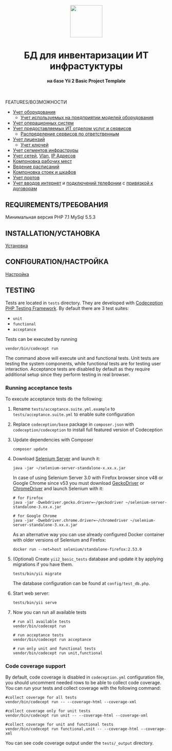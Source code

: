 <p align="center">
    <a href="https://github.com/yiisoft" target="_blank">
        <img src="https://avatars0.githubusercontent.com/u/993323" height="100px">
    </a>
    <h1 align="center">БД для инвентаризации ИТ инфрастуктуры</h1>
    <h4 align="center">на базе Yii 2 Basic Project Template</h4>
    <br>
</p>

FEATURES/ВОЗМОЖНОСТИ
- [Учет оборудования](https://inventory.reviakin.net/web/techs/index)
  - [Учет используемых на предприятии моделей оборудования](https://inventory.reviakin.net/web/tech-models/index)
- [Учет операционных систем](https://inventory.reviakin.net/web/comps/index)
- [Учет предоставляемых ИТ отделом услуг и сервисов](https://inventory.reviakin.net/web/services/index?showChildren=1)
  - [Распределение сервисов по ответственным](https://inventory.reviakin.net/web/services/index-by-users)
- [Учет лицензий](https://inventory.reviakin.net/web/lic-groups/index)
  - [Учет ключей](https://inventory.reviakin.net/web/lic-items/view?id=1)
- [Учет сегментов инфраструры](https://inventory.reviakin.net/web/segments/index)
- [Учет сетей](https://inventory.reviakin.net/web/networks/index), [Vlan](https://inventory.reviakin.net/web/net-vlans/index), [IP Адресов](https://inventory.reviakin.net/web/networks/view?id=12)
- [Компоновка рабочих мест](https://inventory.reviakin.net/web/places/armmap)
- [Ведение расписаний](https://inventory.reviakin.net/web/schedules/view?id=4)
- [Компоновка стоек и шкафов](https://inventory.reviakin.net/web/techs/view?id=18)
- [Учет портов](https://inventory.reviakin.net/web/techs/view?id=12)
- [Учет вводов интернет](https://inventory.reviakin.net/web/org-inet/index) и [подключений телефонии](https://inventory.reviakin.net/web/org-phones/index) c [привязкой к договорам](https://inventory.reviakin.net/web/services/view?id=2)

REQUIREMENTS/ТРЕБОВАНИЯ
------------

Минимальная версия PHP 7.1
MySql 5.5.3


INSTALLATION/УСТАНОВКА
------------

[Установка](https://wiki.reviakin.net/%D0%B8%D0%BD%D0%B2%D0%B5%D0%BD%D1%82%D0%B0%D1%80%D0%B8%D0%B7%D0%B0%D1%86%D0%B8%D1%8F:%D1%83%D1%81%D1%82%D0%B0%D0%BD%D0%BE%D0%B2%D0%BA%D0%B0)

CONFIGURATION/НАСТРОЙКА
-------------

[Настройка](https://wiki.reviakin.net/%D0%B8%D0%BD%D0%B2%D0%B5%D0%BD%D1%82%D0%B0%D1%80%D0%B8%D0%B7%D0%B0%D1%86%D0%B8%D1%8F:%D0%BD%D0%B0%D1%81%D1%82%D1%80%D0%BE%D0%B9%D0%BA%D0%B0)


TESTING
-------

Tests are located in `tests` directory. They are developed with [Codeception PHP Testing Framework](http://codeception.com/).
By default there are 3 test suites:

- `unit`
- `functional`
- `acceptance`

Tests can be executed by running

```
vendor/bin/codecept run
```

The command above will execute unit and functional tests. Unit tests are testing the system components, while functional
tests are for testing user interaction. Acceptance tests are disabled by default as they require additional setup since
they perform testing in real browser. 


### Running  acceptance tests

To execute acceptance tests do the following:  

1. Rename `tests/acceptance.suite.yml.example` to `tests/acceptance.suite.yml` to enable suite configuration

2. Replace `codeception/base` package in `composer.json` with `codeception/codeception` to install full featured
   version of Codeception

3. Update dependencies with Composer 

    ```
    composer update  
    ```

4. Download [Selenium Server](http://www.seleniumhq.org/download/) and launch it:

    ```
    java -jar ~/selenium-server-standalone-x.xx.x.jar
    ```

    In case of using Selenium Server 3.0 with Firefox browser since v48 or Google Chrome since v53 you must download [GeckoDriver](https://github.com/mozilla/geckodriver/releases) or [ChromeDriver](https://sites.google.com/a/chromium.org/chromedriver/downloads) and launch Selenium with it:

    ```
    # for Firefox
    java -jar -Dwebdriver.gecko.driver=~/geckodriver ~/selenium-server-standalone-3.xx.x.jar
    
    # for Google Chrome
    java -jar -Dwebdriver.chrome.driver=~/chromedriver ~/selenium-server-standalone-3.xx.x.jar
    ``` 
    
    As an alternative way you can use already configured Docker container with older versions of Selenium and Firefox:
    
    ```
    docker run --net=host selenium/standalone-firefox:2.53.0
    ```

5. (Optional) Create `yii2_basic_tests` database and update it by applying migrations if you have them.

   ```
   tests/bin/yii migrate
   ```

   The database configuration can be found at `config/test_db.php`.


6. Start web server:

    ```
    tests/bin/yii serve
    ```

7. Now you can run all available tests

   ```
   # run all available tests
   vendor/bin/codecept run

   # run acceptance tests
   vendor/bin/codecept run acceptance

   # run only unit and functional tests
   vendor/bin/codecept run unit,functional
   ```

### Code coverage support

By default, code coverage is disabled in `codeception.yml` configuration file, you should uncomment needed rows to be able
to collect code coverage. You can run your tests and collect coverage with the following command:

```
#collect coverage for all tests
vendor/bin/codecept run -- --coverage-html --coverage-xml

#collect coverage only for unit tests
vendor/bin/codecept run unit -- --coverage-html --coverage-xml

#collect coverage for unit and functional tests
vendor/bin/codecept run functional,unit -- --coverage-html --coverage-xml
```

You can see code coverage output under the `tests/_output` directory.
